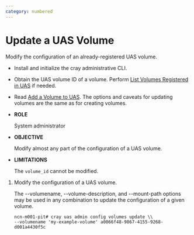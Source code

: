 ```yaml
---
category: numbered
---
```


# Update a UAS Volume

Modify the configuration of an already-registered UAS volume.

-   Install and initialize the cray administrative CLI.
-   Obtain the UAS volume ID of a volume. Perform [List Volumes Registered in UAS](List_Volumes_Registered_in_UAS.md) if needed.
-   Read [Add a Volume to UAS](Add_a_Volume_to_UAS.md). The options and caveats for updating volumes are the same as for creating volumes.

-   **ROLE**

    System administrator

-   **OBJECTIVE**

    Modify almost any part of the configuration of a UAS volume.

-   **LIMITATIONS**

    The `volume_id` cannot be modified.


1.  Modify the configuration of a UAS volume.

    The --volumename, --volume-description, and --mount-path options may be used in any combination to update the configuration of a given volume.

    ```screen
    ncn-m001-pit# cray uas admin config volumes update \\
    --volumename 'my-example-volume' a0066f48-9867-4155-9268-d001a4430f5c
    ```


